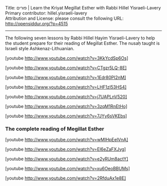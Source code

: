 <html>
<head></head>
<body>
Title: פורים | Learn the Kriyat Megillat Esther with Rabbi Hillel Yisraeli-Lavery<br />
Primary contributor: hillel.yisraeli-lavery<br />
Attribution and License: please consult the following URL: <a href="http://opensiddur.org/?p=4515">http://opensiddur.org/?p=4515</a>
<p />
<hr />

The following seven lessons by Rabbi Hillel Ḥayim Yisraeli-Lavery to help the student prepare for their reading of Megillat Esther. The nusaḥ taught is Israeli style Ashkenaz-Lithuanian.

[youtube http://www.youtube.com/watch?v=3KkYcdSp6Os]

[youtube http://www.youtube.com/watch?v=CTgzr5LQ-8E]

[youtube http://www.youtube.com/watch?v=1Edr80PI2nM]

[youtube http://www.youtube.com/watch?v=LHF1zI53HS4]

[youtube http://www.youtube.com/watch?v=j7UAPLnV520]

[youtube http://www.youtube.com/watch?v=3zqM1RnEtHo]

[youtube http://www.youtube.com/watch?v=7JYy6sVKEbs]

<h3>The complete reading of Megillat Esther</h3>

[youtube http://www.youtube.com/watch?v=wMIHpEelVnA]

[youtube http://www.youtube.com/watch?v=El6eZaFXJvg]

[youtube http://www.youtube.com/watch?v=e2yRUm8actY]

[youtube http://www.youtube.com/watch?v=xu6OeoBBUMs]

[youtube http://www.youtube.com/watch?v=2RfduAx1e8E]
</body>
</html>